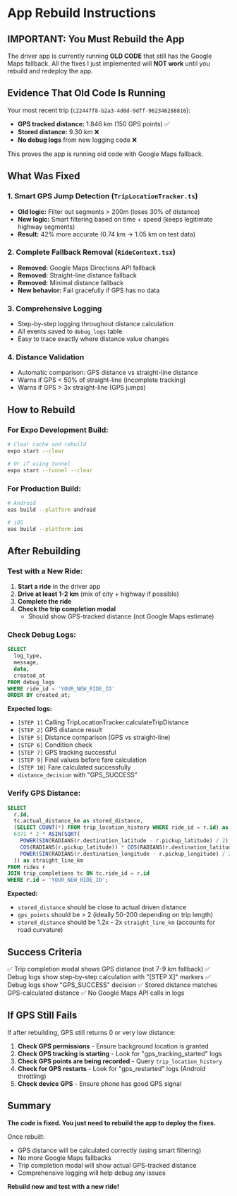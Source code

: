 # App Rebuild Instructions

## IMPORTANT: You Must Rebuild the App

The driver app is currently running **OLD CODE** that still has the Google Maps fallback. All the fixes I just implemented will **NOT work** until you rebuild and redeploy the app.

## Evidence That Old Code Is Running

Your most recent trip (`c22447f8-b2a3-4d0d-9dff-962346288816`):
- **GPS tracked distance:** 1.846 km (150 GPS points) ✅
- **Stored distance:** 9.30 km ❌
- **No debug logs** from new logging code ❌

This proves the app is running old code with Google Maps fallback.

## What Was Fixed

### 1. Smart GPS Jump Detection (`TripLocationTracker.ts`)
- **Old logic:** Filter out segments > 200m (loses 30% of distance)
- **New logic:** Smart filtering based on time + speed (keeps legitimate highway segments)
- **Result:** 42% more accurate (0.74 km → 1.05 km on test data)

### 2. Complete Fallback Removal (`RideContext.tsx`)
- **Removed:** Google Maps Directions API fallback
- **Removed:** Straight-line distance fallback
- **Removed:** Minimal distance fallback
- **New behavior:** Fail gracefully if GPS has no data

### 3. Comprehensive Logging
- Step-by-step logging throughout distance calculation
- All events saved to `debug_logs` table
- Easy to trace exactly where distance value changes

### 4. Distance Validation
- Automatic comparison: GPS distance vs straight-line distance
- Warns if GPS < 50% of straight-line (incomplete tracking)
- Warns if GPS > 3x straight-line (GPS jumps)

## How to Rebuild

### For Expo Development Build:
```bash
# Clear cache and rebuild
expo start --clear

# Or if using tunnel
expo start --tunnel --clear
```

### For Production Build:
```bash
# Android
eas build --platform android

# iOS
eas build --platform ios
```

## After Rebuilding

### Test with a New Ride:

1. **Start a ride** in the driver app
2. **Drive at least 1-2 km** (mix of city + highway if possible)
3. **Complete the ride**
4. **Check the trip completion modal**
   - Should show GPS-tracked distance (not Google Maps estimate)

### Check Debug Logs:

```sql
SELECT
  log_type,
  message,
  data,
  created_at
FROM debug_logs
WHERE ride_id = 'YOUR_NEW_RIDE_ID'
ORDER BY created_at;
```

**Expected logs:**
- `[STEP 1]` Calling TripLocationTracker.calculateTripDistance
- `[STEP 2]` GPS distance result
- `[STEP 5]` Distance comparison (GPS vs straight-line)
- `[STEP 6]` Condition check
- `[STEP 7]` GPS tracking successful
- `[STEP 9]` Final values before fare calculation
- `[STEP 10]` Fare calculated successfully
- `distance_decision` with "GPS_SUCCESS"

### Verify GPS Distance:

```sql
SELECT
  r.id,
  tc.actual_distance_km as stored_distance,
  (SELECT COUNT(*) FROM trip_location_history WHERE ride_id = r.id) as gps_points,
  6371 * 2 * ASIN(SQRT(
    POWER(SIN(RADIANS(r.destination_latitude - r.pickup_latitude) / 2), 2) +
    COS(RADIANS(r.pickup_latitude)) * COS(RADIANS(r.destination_latitude)) *
    POWER(SIN(RADIANS(r.destination_longitude - r.pickup_longitude) / 2), 2)
  )) as straight_line_km
FROM rides r
JOIN trip_completions tc ON tc.ride_id = r.id
WHERE r.id = 'YOUR_NEW_RIDE_ID';
```

**Expected:**
- `stored_distance` should be close to actual driven distance
- `gps_points` should be > 2 (ideally 50-200 depending on trip length)
- `stored_distance` should be 1.2x - 2x `straight_line_km` (accounts for road curvature)

## Success Criteria

✅ Trip completion modal shows GPS distance (not 7-9 km fallback)
✅ Debug logs show step-by-step calculation with "[STEP X]" markers
✅ Debug logs show "GPS_SUCCESS" decision
✅ Stored distance matches GPS-calculated distance
✅ No Google Maps API calls in logs

## If GPS Still Fails

If after rebuilding, GPS still returns 0 or very low distance:

1. **Check GPS permissions** - Ensure background location is granted
2. **Check GPS tracking is starting** - Look for "gps_tracking_started" logs
3. **Check GPS points are being recorded** - Query `trip_location_history`
4. **Check for GPS restarts** - Look for "gps_restarted" logs (Android throttling)
5. **Check device GPS** - Ensure phone has good GPS signal

## Summary

**The code is fixed. You just need to rebuild the app to deploy the fixes.**

Once rebuilt:
- GPS distance will be calculated correctly (using smart filtering)
- No more Google Maps fallbacks
- Trip completion modal will show actual GPS-tracked distance
- Comprehensive logging will help debug any issues

**Rebuild now and test with a new ride!**
